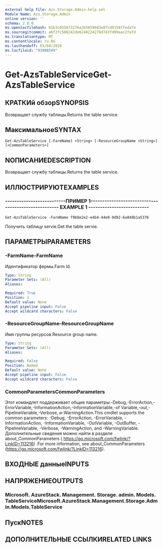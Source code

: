 ```yaml
---
external help file: Azs.Storage.Admin-help.xml
Module Name: Azs.Storage.Admin
online version: ''
schema: 2.0.0
ms.openlocfilehash: 01b3c055873276a265859683e07cd9150ffedafe
ms.sourcegitcommit: a6f2fc500242de6248224278d743fd09aac2fafd
ms.translationtype: MT
ms.contentlocale: ru-RU
ms.lasthandoff: 03/04/2020
ms.locfileid: "93908549"
---
```

# <span data-ttu-id="fafac-101">Get-AzsTableService</span><span class="sxs-lookup"><span data-stu-id="fafac-101">Get-AzsTableService</span></span>

## <span data-ttu-id="fafac-102">КРАТКИй обзор</span><span class="sxs-lookup"><span data-stu-id="fafac-102">SYNOPSIS</span></span>
<span data-ttu-id="fafac-103">Возвращает службу таблицы.</span><span class="sxs-lookup"><span data-stu-id="fafac-103">Returns the table service.</span></span>

## <span data-ttu-id="fafac-104">Максимальное</span><span class="sxs-lookup"><span data-stu-id="fafac-104">SYNTAX</span></span>

```
Get-AzsTableService [-FarmName] <String> [-ResourceGroupName <String>] [<CommonParameters>]
```

## <span data-ttu-id="fafac-105">NОПИСАНИЕ</span><span class="sxs-lookup"><span data-stu-id="fafac-105">DESCRIPTION</span></span>
<span data-ttu-id="fafac-106">Возвращает службу таблицы.</span><span class="sxs-lookup"><span data-stu-id="fafac-106">Returns the table service.</span></span>

## <span data-ttu-id="fafac-107">ИЛЛЮСТРИРУЮТ</span><span class="sxs-lookup"><span data-stu-id="fafac-107">EXAMPLES</span></span>

### <span data-ttu-id="fafac-108">--------------------------ПРИМЕР 1--------------------------</span><span class="sxs-lookup"><span data-stu-id="fafac-108">-------------------------- EXAMPLE 1 --------------------------</span></span>
```
Get-AzsTableService -FarmName f9b8e2e2-e4b4-44e0-9d92-6a848b1a5376
```

<span data-ttu-id="fafac-109">Получить таблицу servie.</span><span class="sxs-lookup"><span data-stu-id="fafac-109">Get the table servie.</span></span>

## <span data-ttu-id="fafac-110">ПАРАМЕТРЫ</span><span class="sxs-lookup"><span data-stu-id="fafac-110">PARAMETERS</span></span>

### <span data-ttu-id="fafac-111">-FarmName</span><span class="sxs-lookup"><span data-stu-id="fafac-111">-FarmName</span></span>
<span data-ttu-id="fafac-112">Идентификатор фермы.</span><span class="sxs-lookup"><span data-stu-id="fafac-112">Farm Id.</span></span>

```yaml
Type: String
Parameter Sets: (All)
Aliases: 

Required: True
Position: 1
Default value: None
Accept pipeline input: False
Accept wildcard characters: False
```

### <span data-ttu-id="fafac-113">-ResourceGroupName</span><span class="sxs-lookup"><span data-stu-id="fafac-113">-ResourceGroupName</span></span>
<span data-ttu-id="fafac-114">Имя группы ресурсов.</span><span class="sxs-lookup"><span data-stu-id="fafac-114">Resource group name.</span></span>

```yaml
Type: String
Parameter Sets: (All)
Aliases: 

Required: False
Position: Named
Default value: None
Accept pipeline input: False
Accept wildcard characters: False
```

### <span data-ttu-id="fafac-115">CommonParameters</span><span class="sxs-lookup"><span data-stu-id="fafac-115">CommonParameters</span></span>
<span data-ttu-id="fafac-116">Этот командлет поддерживает общие параметры:-Debug,-ErrorAction,-ErrorVariable,-InformationAction,-InformationVariable,-of Variable,-out,-PipelineVariable,-Verbose, и-WarningAction.</span><span class="sxs-lookup"><span data-stu-id="fafac-116">This cmdlet supports the common parameters: -Debug, -ErrorAction, -ErrorVariable, -InformationAction, -InformationVariable, -OutVariable, -OutBuffer, -PipelineVariable, -Verbose, -WarningAction, and -WarningVariable.</span></span> <span data-ttu-id="fafac-117">Дополнительные сведения можно найти в разделе about_CommonParameters ( https://go.microsoft.com/fwlink/?LinkID=113216) .</span><span class="sxs-lookup"><span data-stu-id="fafac-117">For more information, see about_CommonParameters (https://go.microsoft.com/fwlink/?LinkID=113216).</span></span>

## <span data-ttu-id="fafac-118">ВХОДНЫЕ данные</span><span class="sxs-lookup"><span data-stu-id="fafac-118">INPUTS</span></span>

## <span data-ttu-id="fafac-119">НАПРЯЖЕНИЕ</span><span class="sxs-lookup"><span data-stu-id="fafac-119">OUTPUTS</span></span>

### <span data-ttu-id="fafac-120">Microsoft. AzureStack. Management. Storage. admin. Models. TableService</span><span class="sxs-lookup"><span data-stu-id="fafac-120">Microsoft.AzureStack.Management.Storage.Admin.Models.TableService</span></span>

## <span data-ttu-id="fafac-121">Пуск</span><span class="sxs-lookup"><span data-stu-id="fafac-121">NOTES</span></span>

## <span data-ttu-id="fafac-122">ДОПОЛНИТЕЛЬНЫЕ ССЫЛКИ</span><span class="sxs-lookup"><span data-stu-id="fafac-122">RELATED LINKS</span></span>

